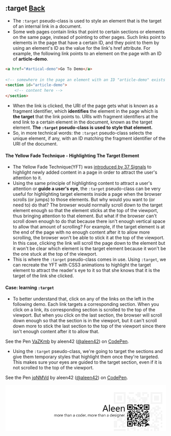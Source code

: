 ## :target [**Back**](./../pseudoClass.md)

- The `:target` pseudo-class is used to style an element that is the target of an internal link in a document.
- Some web pages contain links that point to certain sections or elements on the same page, instead of pointing to other pages. Such links point to elements in the page that have a certain ID, and they point to them by using an element's ID as the value for the link's href attribute. For example, the following link points to an element on the page with an ID of **article-demo**.

```html
<a href="#artical-demo">Go To Demo</a>

<!-- somewhere in the page an element with an ID "article-demo" exists -->
<section id="article-demo">
    <!-- content here -->
</section>
```

- When the link is clicked, the URI of the page gets what is known as a fragment identifier, which **identifies** the element in the page which is **the target** that the link points to. URIs with fragment identifiers at the end link to a certain element in the document, known as the target element. **The `:target` pseudo-class is used to style that element.**
- So, in more technical words: the `:target` pseudo-class selects the unique element, if any, with an ID matching the fragment identifier of the URI of the document.

#### The Yellow Fade Technique - Highlighting The Target Element

- The Yellow Fade Technique(YFT) was [introduced by 37 Signals](http://signalvnoise.com/archives/000558.php) to highlight newly added content in a page in order to attract the user's attention to it.
- Using the same principle of highlighting content to attract a user's attention or **guide a user's eye**, the `:target` pseudo-class can be very useful for highlighting target elements inside a page when the browser scrolls (or jumps) to those elements. But why would you want to (or need to) do that? The browser would normally scroll down to the target element enough so that the element sticks at the top of the viewport, thus bringing attention to that element. But what if the browser can't scroll down enough to do that because there isn't enough vertical space to allow that amount of scrolling? For example, if the target element is at the end of the page with no enough content after it to allow more scrolling, the browser won't be able to stick it at the top of the viewport. In this case, clicking the link will scroll the page down to the element but it won't be clear which element is the target element because it won't be the one stuck at the top of the viewport.
- This is where the `:target` pseudo-class comes in use. Using `:target`, we can recreate the YFT with CSS3 animations to highlight the target element to attract the reader's eye to it so that she knows that it is the target of the link she clicked.

#### Case: learning `:target`

- To better understand that, click on any of the links on the left in the following demo. Each link targets a corresponding section. When you click on a link, its corresponding section is scrolled to the top of the viewport. But when you click on the last section, the browser will scroll down enough so that the section is in the viewport, but it can't scroll down more to stick the last section to the top of the viewport since there isn't enough content after it to allow that.

<p data-height="266" data-theme-id="21735" data-slug-hash="VaZKmb" data-default-tab="result" data-user="aleen42" class='codepen'>See the Pen <a href='http://codepen.io/aleen42/pen/VaZKmb/'>VaZKmb</a> by aleen42 (<a href='http://codepen.io/aleen42'>@aleen42</a>) on <a href='http://codepen.io'>CodePen</a>.</p>
<script async src="//assets.codepen.io/assets/embed/ei.js"></script>

- Using the `:target` pseudo-class, we're going to target the sections and give them temporary styles that highlight them once they're targeted. This makes sure your eyes are guided to the target section, even if it is not scrolled to the top of the viewport.

<p data-height="266" data-theme-id="21735" data-slug-hash="jqNMVd" data-default-tab="result" data-user="aleen42" class='codepen'>See the Pen <a href='http://codepen.io/aleen42/pen/jqNMVd/'>jqNMVd</a> by aleen42 (<a href='http://codepen.io/aleen42'>@aleen42</a>) on <a href='http://codepen.io'>CodePen</a>.</p>
<script async src="//assets.codepen.io/assets/embed/ei.js"></script>

<a href="http://aleen42.github.io/" target="_blank" ><img src="./../../../pic/tail.gif"></a>